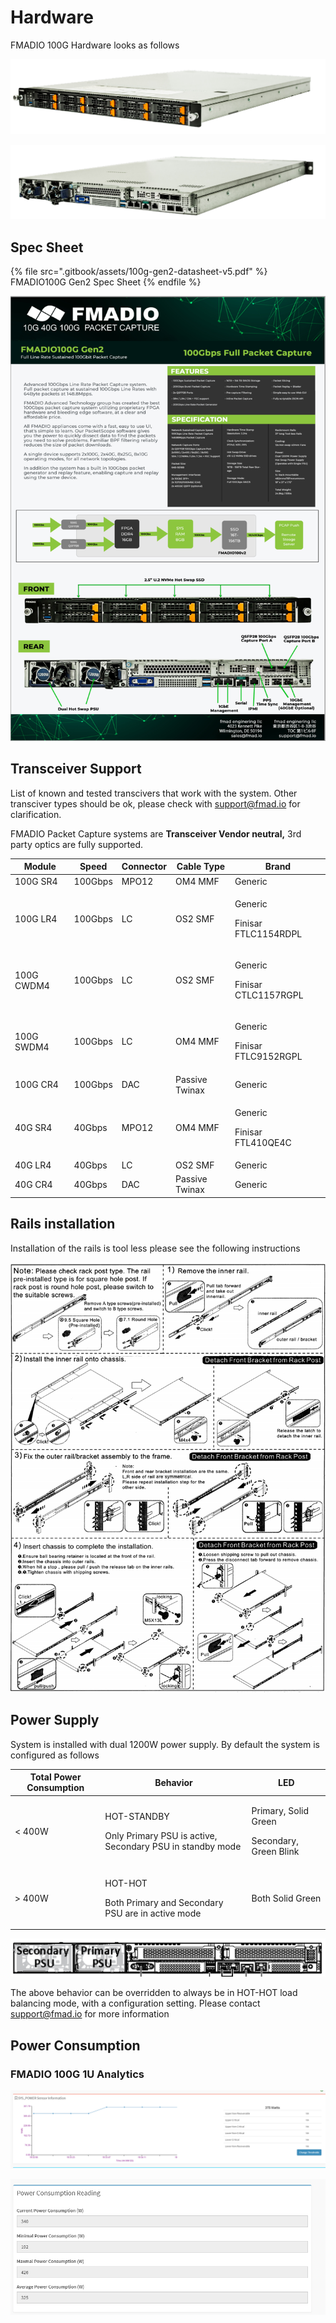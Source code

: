 # Hardware

FMADIO 100G Hardware looks as follows

![FMADIO100G Gen2 1U Packet Capture System](<.gitbook/assets/image (22).png>)

![FMADIO 100G Gen2 1U Packet System Side](<.gitbook/assets/image (23).png>)

## Spec Sheet

{% file src=".gitbook/assets/100g-gen2-datasheet-v5.pdf" %}
FMADIO100G Gen2 Spec Sheet
{% endfile %}



![FMADIO 100G Gen2 Specsheet](<.gitbook/assets/image (12).png>)



## Transceiver Support

List of known and tested transcivers that work with the system. Other transciver types should be ok, please check with support@fmad.io for clarification.

FMADIO Packet Capture systems are **Transceiver Vendor neutral,** 3rd party optics are fully supported.

| Module     | Speed   | Connector | Cable Type     | Brand                                      |
| ---------- | ------- | --------- | -------------- | ------------------------------------------ |
| 100G SR4   | 100Gbps | MPO12     | OM4 MMF        | Generic                                    |
| 100G LR4   | 100Gbps | LC        | OS2 SMF        | <p>Generic </p><p>Finisar FTLC1154RDPL</p> |
| 100G CWDM4 | 100Gbps | LC        | OS2 SMF        | <p>Generic </p><p>Finisar CTLC1157RGPL</p> |
| 100G SWDM4 | 100Gbps | LC        | OM4 MMF        | <p>Generic </p><p>Finisar FTLC9152RGPL</p> |
| 100G CR4   | 100Gbps | DAC       | Passive Twinax | Generic                                    |
| 40G SR4    | 40Gbps  | MPO12     | OM4 MMF        | <p>Generic </p><p>Finisar FTL410QE4C</p>   |
| 40G LR4    | 40Gbps  | LC        | OS2 SMF        | Generic                                    |
| 40G CR4    | 40Gbps  | DAC       | Passive Twinax | Generic                                    |

## Rails installation

Installation of the rails is tool less please see the following instructions

![](<.gitbook/assets/image (41).png>)

## Power Supply

System is installed with dual 1200W power supply. By default the system is configured as follows

| Total Power Consumption | Behavior                                                                           | LED                                                       |
| ----------------------- | ---------------------------------------------------------------------------------- | --------------------------------------------------------- |
| < 400W                  | <p>HOT-STANDBY</p><p>Only Primary PSU is active, Secondary PSU in standby mode</p> | <p>Primary, Solid Green </p><p>Secondary, Green Blink</p> |
|   > 400W                | <p>HOT-HOT</p><p>Both Primary and Secondary PSU are in active mode</p>             | Both Solid Green                                          |

![FMADIO 100G PSU Configuration](<.gitbook/assets/image (57).png>)

The above behavior can be overridden to always be in HOT-HOT load balancing mode, with a configuration setting. Please contact support@fmad.io for more information

## Power Consumption

### FMADIO 100G 1U Analytics

![](<.gitbook/assets/image (81).png>)

![](<.gitbook/assets/image (76).png>)
